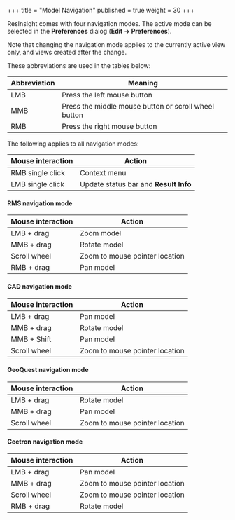 +++
title = "Model Navigation"
published = true
weight = 30
+++



ResInsight comes with four navigation modes. The active mode can be selected in the **Preferences** dialog (**Edit -> Preferences**).

Note that changing the navigation mode applies to the currently active view only, and views created after the change.

These abbreviations are used in the tables below:

|Abbreviation | Meaning |
|-------------|---------|
|LMB          | Press the left mouse button |
|MMB          | Press the middle mouse button or scroll wheel button |
|RMB          | Press the right mouse button |

The following applies to all navigation modes:

|Mouse interaction | Action |
|------------------|---------|
|RMB single click  | Context menu |
|LMB single click  | Update status bar and **Result Info** |

#### RMS navigation mode

|Mouse interaction | Action |
|------------------|---------|
|LMB + drag        | Zoom model |
|MMB + drag        | Rotate model |
|Scroll wheel      | Zoom to mouse pointer location |
|RMB + drag        | Pan model |

#### CAD navigation mode

|Mouse interaction | Action |
|------------------|--------|
|LMB + drag        | Pan model |
|MMB + drag        | Rotate model |
|MMB + Shift       | Pan model |
|Scroll wheel      | Zoom to mouse pointer location |

#### GeoQuest navigation mode

|Mouse interaction | Action |
|------------------|---------|
|LMB + drag        | Rotate model |
|MMB + drag        | Pan model |
|Scroll wheel      | Zoom to mouse pointer location |

#### Ceetron navigation mode

|Mouse interaction | Action |
|------------------|---------|
|LMB + drag        | Pan model |
|MMB + drag        | Zoom to mouse pointer location |
|Scroll wheel      | Zoom to mouse pointer location |
|RMB + drag        | Rotate model |
